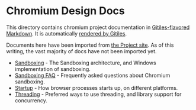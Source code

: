 # Chromium Design Docs

This directory contains chromium project documentation in
[Gitiles-flavored Markdown](https://gerrit.googlesource.com/gitiles/+/master/Documentation/markdown.md).
It is automatically
[rendered by Gitiles](https://chromium.googlesource.com/chromium/src/+/master/docs/).

Documents here have been imported
from [the Project site](https://www.chromium.org/developers/design-documents).
As of this writing, the vast majority of docs have not been imported yet.

* [Sandboxing](sandbox.md) - The Sandboxing architecture, and Windows
  implementation of sandboxing.
* [Sandboxing FAQ](sandbox_faq.md) - Frequently asked questions about Chromium
  sandboxing.
* [Startup](startup.md) - How browser processes starts up, on different
  platforms.
* [Threading](threading.md) - Preferred ways to use threading, and library
  support for concurrency.
